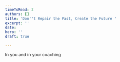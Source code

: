 ```yaml
---
timeToRead: 2
authors: []
title: 'Don''t Repair the Past, Create the Future '
excerpt: ''
date: 
hero: ''
draft: true

---
```

In you and in your coaching